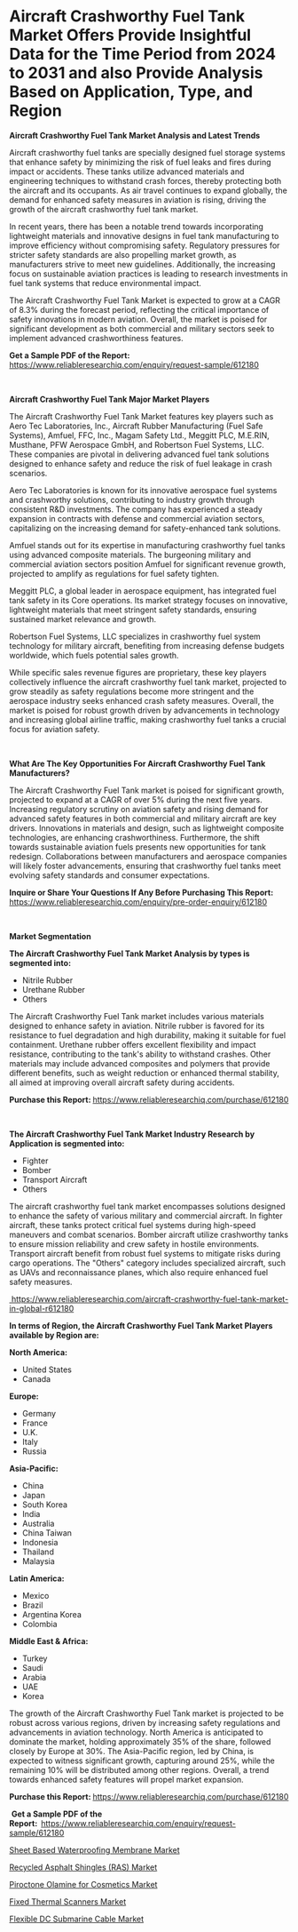 <p><h1>Aircraft Crashworthy Fuel Tank Market Offers Provide Insightful Data for the Time Period from 2024 to 2031 and also Provide Analysis Based on Application, Type, and Region</h1></p><p><strong>Aircraft Crashworthy Fuel Tank Market Analysis and Latest Trends</strong></p>
<p><p>Aircraft crashworthy fuel tanks are specially designed fuel storage systems that enhance safety by minimizing the risk of fuel leaks and fires during impact or accidents. These tanks utilize advanced materials and engineering techniques to withstand crash forces, thereby protecting both the aircraft and its occupants. As air travel continues to expand globally, the demand for enhanced safety measures in aviation is rising, driving the growth of the aircraft crashworthy fuel tank market.</p><p>In recent years, there has been a notable trend towards incorporating lightweight materials and innovative designs in fuel tank manufacturing to improve efficiency without compromising safety. Regulatory pressures for stricter safety standards are also propelling market growth, as manufacturers strive to meet new guidelines. Additionally, the increasing focus on sustainable aviation practices is leading to research investments in fuel tank systems that reduce environmental impact.</p><p>The Aircraft Crashworthy Fuel Tank Market is expected to grow at a CAGR of 8.3% during the forecast period, reflecting the critical importance of safety innovations in modern aviation. Overall, the market is poised for significant development as both commercial and military sectors seek to implement advanced crashworthiness features.</p></p>
<p><strong>Get a Sample PDF of the Report:&nbsp;</strong> <a href="https://www.reliableresearchiq.com/enquiry/request-sample/612180?utm_campaign=1577&utm_medium=2&utm_source=Github&utm_content=ia&utm_term=12102024&utm_id=aircraft-crashworthy-fuel-tank">https://www.reliableresearchiq.com/enquiry/request-sample/612180</a></p>
<p>&nbsp;</p>
<p><strong>Aircraft Crashworthy Fuel Tank Major Market Players</strong></p>
<p><p>The Aircraft Crashworthy Fuel Tank Market features key players such as Aero Tec Laboratories, Inc., Aircraft Rubber Manufacturing (Fuel Safe Systems), Amfuel, FFC, Inc., Magam Safety Ltd., Meggitt PLC, M.E.RIN, Musthane, PFW Aerospace GmbH, and Robertson Fuel Systems, LLC. These companies are pivotal in delivering advanced fuel tank solutions designed to enhance safety and reduce the risk of fuel leakage in crash scenarios.</p><p>Aero Tec Laboratories is known for its innovative aerospace fuel systems and crashworthy solutions, contributing to industry growth through consistent R&D investments. The company has experienced a steady expansion in contracts with defense and commercial aviation sectors, capitalizing on the increasing demand for safety-enhanced tank solutions.</p><p>Amfuel stands out for its expertise in manufacturing crashworthy fuel tanks using advanced composite materials. The burgeoning military and commercial aviation sectors position Amfuel for significant revenue growth, projected to amplify as regulations for fuel safety tighten.</p><p>Meggitt PLC, a global leader in aerospace equipment, has integrated fuel tank safety in its Core operations. Its market strategy focuses on innovative, lightweight materials that meet stringent safety standards, ensuring sustained market relevance and growth.</p><p>Robertson Fuel Systems, LLC specializes in crashworthy fuel system technology for military aircraft, benefiting from increasing defense budgets worldwide, which fuels potential sales growth.</p><p>While specific sales revenue figures are proprietary, these key players collectively influence the aircraft crashworthy fuel tank market, projected to grow steadily as safety regulations become more stringent and the aerospace industry seeks enhanced crash safety measures. Overall, the market is poised for robust growth driven by advancements in technology and increasing global airline traffic, making crashworthy fuel tanks a crucial focus for aviation safety.</p></p>
<p>&nbsp;</p>
<p><strong>What Are The Key Opportunities For Aircraft Crashworthy Fuel Tank Manufacturers?</strong></p>
<p><p>The Aircraft Crashworthy Fuel Tank market is poised for significant growth, projected to expand at a CAGR of over 5% during the next five years. Increasing regulatory scrutiny on aviation safety and rising demand for advanced safety features in both commercial and military aircraft are key drivers. Innovations in materials and design, such as lightweight composite technologies, are enhancing crashworthiness. Furthermore, the shift towards sustainable aviation fuels presents new opportunities for tank redesign. Collaborations between manufacturers and aerospace companies will likely foster advancements, ensuring that crashworthy fuel tanks meet evolving safety standards and consumer expectations.</p></p>
<p><strong>Inquire or Share Your Questions If Any Before Purchasing This Report:</strong> <a href="https://www.reliableresearchiq.com/enquiry/pre-order-enquiry/612180?utm_campaign=1577&utm_medium=2&utm_source=Github&utm_content=ia&utm_term=12102024&utm_id=aircraft-crashworthy-fuel-tank">https://www.reliableresearchiq.com/enquiry/pre-order-enquiry/612180</a></p>
<p>&nbsp;</p>
<p><strong>Market Segmentation</strong></p>
<p><strong>The Aircraft Crashworthy Fuel Tank Market Analysis by types is segmented into:</strong></p>
<p><ul><li>Nitrile Rubber</li><li>Urethane Rubber</li><li>Others</li></ul></p>
<p><p>The Aircraft Crashworthy Fuel Tank market includes various materials designed to enhance safety in aviation. Nitrile rubber is favored for its resistance to fuel degradation and high durability, making it suitable for fuel containment. Urethane rubber offers excellent flexibility and impact resistance, contributing to the tank's ability to withstand crashes. Other materials may include advanced composites and polymers that provide different benefits, such as weight reduction or enhanced thermal stability, all aimed at improving overall aircraft safety during accidents.</p></p>
<p><strong>Purchase this Report:&nbsp;</strong><a href="https://www.reliableresearchiq.com/purchase/612180?utm_campaign=1577&utm_medium=2&utm_source=Github&utm_content=ia&utm_term=12102024&utm_id=aircraft-crashworthy-fuel-tank">https://www.reliableresearchiq.com/purchase/612180</a></p>
<p>&nbsp;</p>
<p><strong>The Aircraft Crashworthy Fuel Tank Market Industry Research by Application is segmented into:</strong></p>
<p><ul><li>Fighter</li><li>Bomber</li><li>Transport Aircraft</li><li>Others</li></ul></p>
<p><p>The aircraft crashworthy fuel tank market encompasses solutions designed to enhance the safety of various military and commercial aircraft. In fighter aircraft, these tanks protect critical fuel systems during high-speed maneuvers and combat scenarios. Bomber aircraft utilize crashworthy tanks to ensure mission reliability and crew safety in hostile environments. Transport aircraft benefit from robust fuel systems to mitigate risks during cargo operations. The "Others" category includes specialized aircraft, such as UAVs and reconnaissance planes, which also require enhanced fuel safety measures.</p></p>
<p><a href="https://www.reliableresearchiq.com/aircraft-crashworthy-fuel-tank-market-in-global-r612180?utm_campaign=1577&utm_medium=2&utm_source=Github&utm_content=ia&utm_term=12102024&utm_id=aircraft-crashworthy-fuel-tank">&nbsp;https://www.reliableresearchiq.com/aircraft-crashworthy-fuel-tank-market-in-global-r612180</a></p>
<p><strong>In terms of Region, the Aircraft Crashworthy Fuel Tank Market Players available by Region are:</strong></p>
<p>
    <p> <strong> North America: </strong>
        <ul>
            <li>United States</li>
            <li>Canada</li>
        </ul>
        </p> 
    <p> <strong> Europe: </strong>
        <ul>
            <li>Germany</li>
            <li>France</li>
            <li>U.K.</li>
            <li>Italy</li>
            <li>Russia</li>
        </ul>
        </p> 
    <p> <strong> Asia-Pacific: </strong>
        <ul>
            <li>China</li>
            <li>Japan</li>
            <li>South Korea</li>
            <li>India</li>
            <li>Australia</li>
            <li>China Taiwan</li>
            <li>Indonesia</li>
            <li>Thailand</li>
            <li>Malaysia</li>
        </ul>
        </p> 
    <p> <strong> Latin America: </strong>
        <ul>
            <li>Mexico</li>
            <li>Brazil</li>
            <li>Argentina Korea</li>
            <li>Colombia</li>
        </ul>
        </p> 
    <p> <strong> Middle East & Africa: </strong>
        <ul>
            <li>Turkey</li>
            <li>Saudi</li>
            <li>Arabia</li>
            <li>UAE</li>
            <li>Korea</li>
        </ul>
    </p>
    </p>
<p><p>The growth of the Aircraft Crashworthy Fuel Tank market is projected to be robust across various regions, driven by increasing safety regulations and advancements in aviation technology. North America is anticipated to dominate the market, holding approximately 35% of the share, followed closely by Europe at 30%. The Asia-Pacific region, led by China, is expected to witness significant growth, capturing around 25%, while the remaining 10% will be distributed among other regions. Overall, a trend towards enhanced safety features will propel market expansion.</p></p>
<p><strong>Purchase this Report: </strong><a href="https://www.reliableresearchiq.com/purchase/612180?utm_campaign=1577&utm_medium=2&utm_source=Github&utm_content=ia&utm_term=12102024&utm_id=aircraft-crashworthy-fuel-tank">https://www.reliableresearchiq.com/purchase/612180</a></p>
<p>&nbsp;<strong>Get a Sample PDF of the Report:&nbsp;&nbsp;</strong><a href="https://www.reliableresearchiq.com/enquiry/request-sample/612180?utm_campaign=1577&utm_medium=2&utm_source=Github&utm_content=ia&utm_term=12102024&utm_id=aircraft-crashworthy-fuel-tank">https://www.reliableresearchiq.com/enquiry/request-sample/612180</a></p>
<p><strong></strong></p>
<p><p><a href="https://www.linkedin.com/pulse/deep-dive-sheet-based-waterproofing-membrane-market-itstrends-nss1c?utm_campaign=1577&utm_medium=2&utm_source=Github&utm_content=ia&utm_term=12102024&utm_id=aircraft-crashworthy-fuel-tank">Sheet Based Waterproofing Membrane Market</a></p><p><a href="https://www.linkedin.com/pulse/navigating-recycled-asphalt-shingles-ras-market-expert-c6hhc?utm_campaign=1577&utm_medium=2&utm_source=Github&utm_content=ia&utm_term=12102024&utm_id=aircraft-crashworthy-fuel-tank">Recycled Asphalt Shingles (RAS) Market</a></p><p><a href="https://github.com/tewellnudorennk/Market-Research-Report-List-1/blob/main/piroctone-olamine-for-cosmetics-market.md?utm_campaign=1577&utm_medium=2&utm_source=Github&utm_content=ia&utm_term=12102024&utm_id=aircraft-crashworthy-fuel-tank">Piroctone Olamine for Cosmetics Market</a></p><p><a href="https://www.linkedin.com/pulse/fixed-thermal-scanners-market-forecast-global-trends-iwrhe?utm_campaign=1577&utm_medium=2&utm_source=Github&utm_content=ia&utm_term=12102024&utm_id=aircraft-crashworthy-fuel-tank">Fixed Thermal Scanners Market</a></p><p><a href="https://github.com/specedumorgas16/Market-Research-Report-List-1/blob/main/flexible-dc-submarine-cable-market.md?utm_campaign=1577&utm_medium=2&utm_source=Github&utm_content=ia&utm_term=12102024&utm_id=aircraft-crashworthy-fuel-tank">Flexible DC Submarine Cable Market</a></p></p>